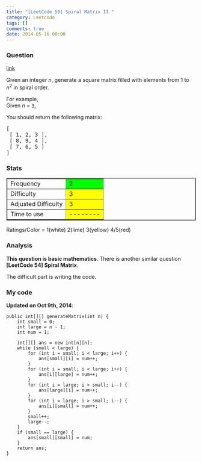 ```yaml
---
title: "[LeetCode 59] Spiral Matrix II "
category: Leetcode
tags: []
comments: true
date: 2014-05-16 00:00
---
```



### Question

[link](http://oj.leetcode.com/problems/spiral-matrix-ii/)

<div class="question-content">
<p></p><p>Given an integer <i>n</i>, generate a square matrix filled with elements from 1 to <i>n</i><sup>2</sup> in spiral order.</p>
<p>
For example,<br>
Given <i>n</i> = <code>3</code>,
</p>
You should return the following matrix:
<pre>[
 [ 1, 2, 3 ],
 [ 8, 9, 4 ],
 [ 7, 6, 5 ]
]
</pre><p></p>
          </div>

### Stats

<table border="2">
	<tr>
		<td>Frequency</td>
		<td bgcolor="lime">2</td>
	</tr>
	<tr>
		<td>Difficulty</td>
		<td bgcolor="yellow">3</td>
	</tr>
	<tr>
		<td>Adjusted Difficulty</td>
		<td bgcolor="yellow">3</td>
	</tr>
	<tr>
		<td>Time to use</td>
		<td bgcolor="yellow">--------</td>
	</tr>
</table>

Ratings/Color = 1(white) 2(lime) 3(yellow) 4/5(red)

### Analysis

**This question is basic mathematics**. There is another similar question **[LeetCode 54] Spiral Matrix**.

The difficult part is writing the code.

### My code

**Updated on Oct 9th, 2014**:

    public int[][] generateMatrix(int n) {
        int small = 0;
    	int large = n - 1;
    	int num = 1;

    	int[][] ans = new int[n][n];
    	while (small < large) {
    		for (int i = small; i < large; i++) {
    			ans[small][i] = num++;
    		}
    		for (int i = small; i < large; i++) {
    			ans[i][large] = num++;
    		}
    		for (int i = large; i > small; i--) {
    			ans[large][i] = num++;
    		}
    		for (int i = large; i > small; i--) {
    			ans[i][small] = num++;
    		}
    		small++;
    		large--;
    	}
    	if (small == large) {
    		ans[small][small] = num;
    	}
    	return ans;
    }
